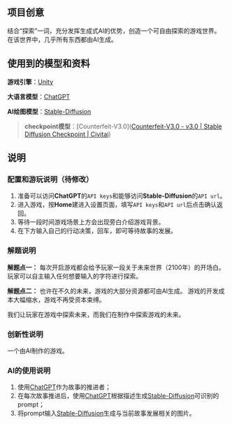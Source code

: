 ## 项目创意

结合“探索”一词，充分发挥生成式AI的优势，创造一个可自由探索的游戏世界。
在该世界中，几乎所有东西都由AI生成。

## 使用到的模型和资料

**游戏引擎**：[Unity](https://unity.com/)

**大语言模型**：[ChatGPT](https://chat.openai.com/)

**AI绘图模型**：[Stable-Diffusion](https://github.com/AUTOMATIC1111/stable-diffusion-webui)

> **checkpoint模型**：[Counterfeit-V3.0]([Counterfeit-V3.0 - v3.0 | Stable Diffusion Checkpoint | Civitai](https://civitai.com/models/4468/counterfeit-v30))

## 说明

### 配置和游玩说明（待修改）

1. 准备可以访问**ChatGPT**的`API keys`和能够访问**Stable-Diffusion**的`API url`。
2. 进入游戏，按**Home**建进入设置页面，填写`API keys`和`API url`后点击确认返回。
3. 等待一段时间游戏场景上方会出现旁白介绍游戏背景。
4. 在下方输入自己的行动决策，回车，即可等待故事的发展。

### 解题说明

**解题点一：**
每次开启游戏都会给予玩家一段关于未来世界（2100年）的开场白。
玩家可以自主输入任何想要输入的字符进行探索。

**解题点二：**
也许在不久的未来，游戏的大部分资源都可由AI生成。
游戏的开发成本大幅缩水，游戏不再受资本束缚。

我们让玩家在游戏中探索未来，而我们在制作中探索游戏的未来。

### 创新性说明

一个由AI制作的游戏。

### AI的使用说明

1. 使用[ChatGPT](https://chat.openai.com/)作为故事的推进者；
2. 在每次故事推进后，使用[ChatGPT](https://chat.openai.com/)根据描述生成[Stable-Diffusion](https://github.com/AUTOMATIC1111/stable-diffusion-webui)可识别的prompt；
3. 将prompt输入[Stable-Diffusion](https://github.com/AUTOMATIC1111/stable-diffusion-webui)生成与当前故事发展相关的图片。

